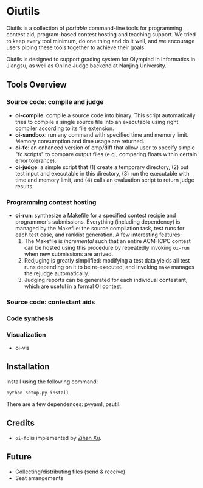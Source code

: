 Oiutils
=======
Oiutils is a collection of *portable* command-line tools for programming contest aid, program-based contest hosting and teaching support. We tried to keep every tool minimum, do one thing and do it well, and we encourage users piping these tools together to achieve their goals.

Oiutils is designed to support grading system for Olympiad in Informatics in Jiangsu, as well as Online Judge backend at Nanjing University.

## Tools Overview

### Source code: compile and judge

* **oi-compile**: compile a source code into binary. This script automatically tries to compile a single source file  into an executable using right compiler according to its file extension.
* **oi-sandbox**: run any command with specified time and memory limit. Memory consumption and time usage are returned.
* **oi-fc**: an enhanced version of cmp/diff that allow user to specify simple "fc scripts" to compare output files (e.g., comparing floats within certain error tolerance).
* **oi-judge**: a simple script that (1) create a temporary directory, (2) put test input and executable in this directory, (3) run the executable with time and memory limit, and (4) calls an evaluation script to return judge results.

### Programming contest hosting
* **oi-run**: synthesize a Makefile for a specified contest recipie and programmer's submissions. Everything (including dependency) is managed by the Makefile: the source compilation task, test runs for each test case, and ranklist generation. A few interesting features:
	1. The Makefile is *incremental* such that an entire ACM-ICPC  contest can be hosted using this procedure by repeatedly invoking `oi-run` when new submissions are arrived.
	2. Redjuging is greatly simplified: modifying a test data yields all test runs depending on it to be re-executed, and invoking `make` manages the rejudge automatically.
	3. Judging reports can be generated for each individual contestant, which are useful in a formal OI contest.  

### Source code: contestant aids

### Code synthesis

### Visualization
* oi-vis

## Installation

Install using the following command:

	python setup.py install

There are a few dependences: pyyaml, psutil.

## Credits

* `oi-fc` is implemented by [Zihan Xu](https://github.com/Sojiv).

## Future

* Collecting/distributing files (send & receive)
* Seat arrangements

